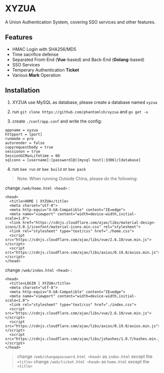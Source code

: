 # XYZUA

A Union Authentication System, covering SSO services and other features.

## Features

- HMAC Login with SHA256/MD5
- Time sacrifice defense
- Separated Front-End (**Vue**-based) and Back-End (**Golang**-based)
- SSO Services
- Temperary Authentication **Ticket**
- Various **Mark** Operation

## Installation

1. XYZUA use MySQL as database, please create a database named ```xyzua```

2. run ```git clone https://github.com/phantomlsh/xyzua``` and ```go get -u```

3. create ```./conf/app.conf``` and write the config:
```
appname = xyzua
httpport = [port]
runmode = pro
autorender = false
copyrequestbody = true
sessionon = true
SessionGCMaxLifetime = 60
sqlconn = [username]:[password]@([mysql host]:3306)/[database]
```

4. run ```bee run``` or ```bee build``` or ```bee pack```

> Note: When running Outside China, please do the following:

change ```/web/home.html <head>``` :
```
<head>
  <title>HOME | XYZUA</title>
  <meta charset="utf-8">
  <meta http-equiv="X-UA-Compatible" content="IE=edge">
  <meta name="viewport" content="width=device-width,initial-scale=1.0">
  <link href="https://cdnjs.cloudflare.com/ajax/libs/material-design-icons/3.0.1/iconfont/material-icons.min.css" rel="stylesheet">
  <link rel="stylesheet" type="text/css" href="./home.css">
  <script src="https://cdnjs.cloudflare.com/ajax/libs/vue/2.6.10/vue.min.js"></script>
  <script src="https://cdnjs.cloudflare.com/ajax/libs/axios/0.19.0/axios.min.js"></script>
</head>
```

change ```/web/index.html <head>``` :
```
<head>
  <title>LOGIN | XYZUA</title>
  <meta charset="utf-8">
  <meta http-equiv="X-UA-Compatible" content="IE=edge">
  <meta name="viewport" content="width=device-width,initial-scale=1.0">
  <link rel="stylesheet" type="text/css" href="./index.css">
  <script src="https://cdnjs.cloudflare.com/ajax/libs/vue/2.6.10/vue.min.js"></script>
  <script src="https://cdnjs.cloudflare.com/ajax/libs/axios/0.19.0/axios.min.js"></script>
  <script src="https://cdnjs.cloudflare.com/ajax/libs/jshashes/1.0.7/hashes.min.js"></script>
</head>
```

> change ```/web/changepassword.html <head>``` as ```index.html``` except the ```<title>```
> change ```/web/ticket.html <head>``` as ```home.html``` except the ```<title>```